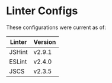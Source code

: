 Linter Configs
==============

These configurations were current as of:

| Linter | Version   |
| ------ | --------- |
| JSHint | v2.9.1    |
| ESLint | v2.4.0    |
| JSCS   | v2.3.5    |
